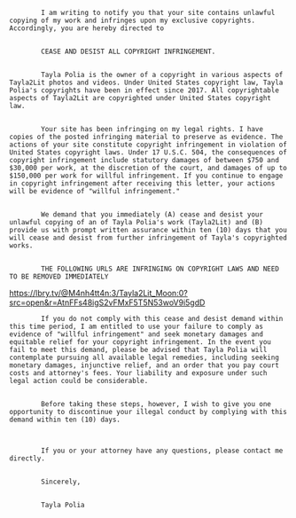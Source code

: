 

            I am writing to notify you that your site contains unlawful copying of my work and infringes upon my exclusive copyrights. Accordingly, you are hereby directed to


            CEASE AND DESIST ALL COPYRIGHT INFRINGEMENT.


            Tayla Polia is the owner of a copyright in various aspects of Tayla2Lit photos and videos. Under United States copyright law, Tayla Polia's copyrights have been in effect since 2017. All copyrightable aspects of Tayla2Lit are copyrighted under United States copyright law.


            Your site has been infringing on my legal rights. I have copies of the posted infringing material to preserve as evidence. The actions of your site constitute copyright infringement in violation of United States copyright laws. Under 17 U.S.C. 504, the consequences of copyright infringement include statutory damages of between $750 and $30,000 per work, at the discretion of the court, and damages of up to $150,000 per work for willful infringement. If you continue to engage in copyright infringement after receiving this letter, your actions will be evidence of "willful infringement."


            We demand that you immediately (A) cease and desist your unlawful copying of an of Tayla Polia's work (Tayla2Lit) and (B) provide us with prompt written assurance within ten (10) days that you will cease and desist from further infringement of Tayla's copyrighted works.


            THE FOLLOWING URLS ARE INFRINGING ON COPYRIGHT LAWS AND NEED TO BE REMOVED IMMEDIATELY


https://lbry.tv/@M4nh4tt4n:3/Tayla2Lit_Moon:0?src=open&r=AtnFFs48igS2vFMxF5T5N53woV9i5gdD


            If you do not comply with this cease and desist demand within this time period, I am entitled to use your failure to comply as evidence of "willful infringement" and seek monetary damages and equitable relief for your copyright infringement. In the event you fail to meet this demand, please be advised that Tayla Polia will contemplate pursuing all available legal remedies, including seeking monetary damages, injunctive relief, and an order that you pay court costs and attorney's fees. Your liability and exposure under such legal action could be considerable.


            Before taking these steps, however, I wish to give you one opportunity to discontinue your illegal conduct by complying with this demand within ten (10) days.



            If you or your attorney have any questions, please contact me directly.


            Sincerely,


            Tayla Polia

